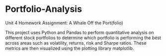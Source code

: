 # Portfolio-Analysis
Unit 4 Homework Assignment: A Whale Off the Port(folio)

This project uses Python and Pandas to perform quantitative analysis on different stock portfolios to determine which portfolio is performing the best across areas such as volatility, returns, risk and Sharpe ratios.  These metrics are then visualized using the plotting library matplotlib.